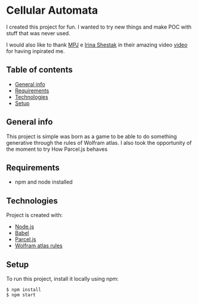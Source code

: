 # Cellular Automata
I created this project for fun.
I wanted to try new things and make POC with stuff that was never used.

I would also like to thank [MPJ](https://twitter.com/mpjme) e [Irina Shestak](https://twitter.com/_lrlna) in their amazing video [video](https://www.youtube.com/watch?v=bc-fVdbjAwk) for having inpirated me.    

## Table of contents
* [General info](#general-info)
* [Requirements](#requirements)
* [Technologies](#technologies)
* [Setup](#setup)

## General info
This project is simple was born as a game to be able to do something generative through the rules of Wolfram atlas. I also took the opportunity of the moment to try How Parcel.js behaves

## Requirements
- npm and node installed

## Technologies
Project is created with:
* [Node.js](https://nodejs.org/it/)
* [Babel](https://babeljs.io/)
* [Parcel.js](https://parceljs.org)
* [Wolfram atlas rules](http://atlas.wolfram.com/01/01/45)

## Setup
To run this project, install it locally using npm:

```
$ npm install
$ npm start
```
